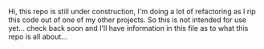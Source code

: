 Hi, this repo is still under construction, I'm doing a lot of refactoring as I rip this code out of one of my other projects. So this is not intended for use yet... check back soon and I'll have information in this file as to what this repo is all about...